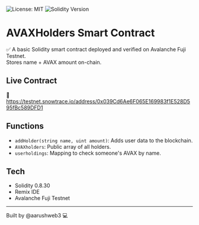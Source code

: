 ![License: MIT](https://img.shields.io/badge/License-MIT-yellow.svg)
![Solidity Version](https://img.shields.io/badge/Solidity-0.8.30-blue)

# AVAXHolders Smart Contract

✅ A basic Solidity smart contract deployed and verified on Avalanche Fuji Testnet.  
Stores name + AVAX amount on-chain.

## Live Contract

🔗 https://testnet.snowtrace.io/address/0x039Cd6Ae6F065E169983f1E528D595fBc589DFD1

## Functions

- `addHolder(string name, uint amount)`: Adds user data to the blockchain.
- `AVAXholders`: Public array of all holders.
- `userholdings`: Mapping to check someone's AVAX by name.

## Tech

- Solidity 0.8.30
- Remix IDE
- Avalanche Fuji Testnet

---

Built by @aarushweb3 💻
